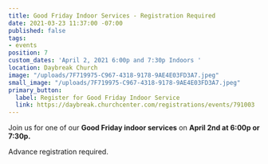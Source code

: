 ```yaml
---
title: Good Friday Indoor Services - Registration Required
date: 2021-03-23 11:37:00 -07:00
published: false
tags:
- events
position: 7
custom_dates: 'April 2, 2021 6:00p and 7:30p Indoors '
location: Daybreak Church
image: "/uploads/7F719975-C967-4318-9178-9AE4E03FD3A7.jpeg"
small_image: "/uploads/7F719975-C967-4318-9178-9AE4E03FD3A7.jpeg"
primary_button:
  label: Register for Good Friday Indoor Service
  link: https://daybreak.churchcenter.com/registrations/events/791003
---
```


Join us for one of our **Good Friday indoor services** on **April 2nd at 6:00p or 7:30p.**

Advance registration required. 